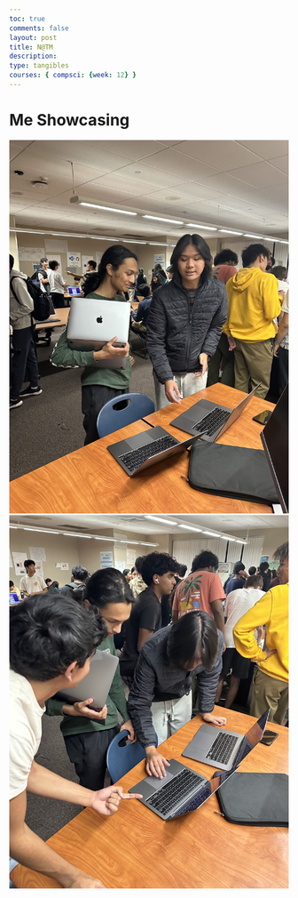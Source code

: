```yaml
---
toc: true
comments: false
layout: post
title: N@TM
description: 
type: tangibles
courses: { compsci: {week: 12} }
---
```


# Me Showcasing
![Me Showcasing 1](https://raw.githubusercontent.com/jplip/stunew/main/images/85C78A13-FD7A-418D-9E38-E236C5495B08.jpeg)
![Me Showcasing 2](https://raw.githubusercontent.com/jplip/stunew/main/images/E0446D75-E97A-4AC7-BA6F-E270454AEC43.jpeg)